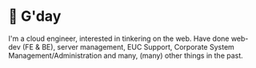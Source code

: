 # 👋 G'day

I'm a cloud engineer, interested in tinkering on the web. Have done web-dev (FE & BE), server management, EUC Support, Corporate System Management/Administration and many, (many) other things in the past.
